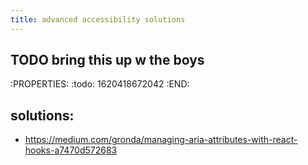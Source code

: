 ```yaml
---
title: advanced accessibility solutions
---
```


## TODO bring this up w the boys
:PROPERTIES:
:todo: 1620418672042
:END:
## solutions:
- https://medium.com/gronda/managing-aria-attributes-with-react-hooks-a7470d572683
